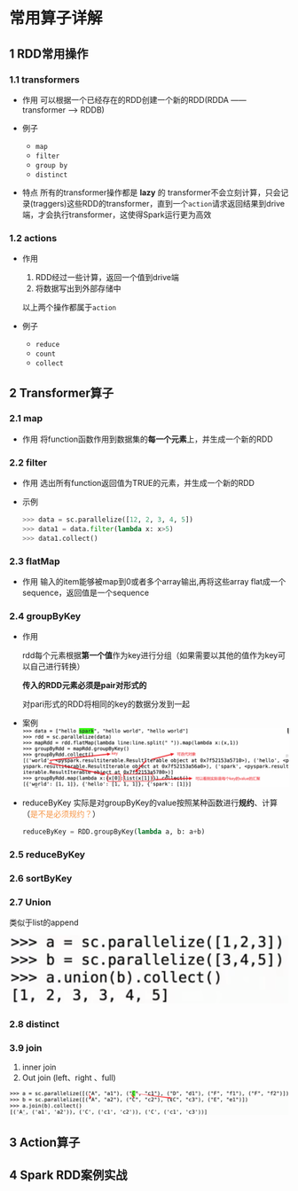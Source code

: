 # 常用算子详解

## 1	RDD常用操作

### 1.1	transformers

- 作用
  可以根据一个已经存在的RDD创建一个新的RDD(RDDA —— transformer ——> RDDB)

- 例子

  - `map`
  - `filter`
  - `group by`
  - `distinct`

- 特点
  所有的transformer操作都是 **lazy** 的
  transformer不会立刻计算，只会记录(traggers)这些RDD的transformer，直到一个`action`请求返回结果到drive端，才会执行transformer，这使得Spark运行更为高效

  

### 1.2	actions

- 作用

  1. RDD经过一些计算，返回一个值到drive端
  2. 将数据写出到外部存储中

  以上两个操作都属于`action`

- 例子

  - `reduce`
  - `count`
  - `collect`



## 2	Transformer算子

### 2.1	map

- 作用
  将function函数作用到数据集的**每一个元素**上，并生成一个新的RDD

### 2.2	filter

- 作用
  选出所有function返回值为TRUE的元素，并生成一个新的RDD

- 示例
  ```python
  >>> data = sc.parallelize([12, 2, 3, 4, 5])
  >>> data1 = data.filter(lambda x: x>5)
  >>> data1.collect()
  ```

### 2.3	flatMap

- 作用
  输入的item能够被map到0或者多个array输出,再将这些array flat成一个sequence，返回值是一个sequence

### 2.4	groupByKey

- 作用
  
  rdd每个元素根据**第一个值**作为key进行分组（如果需要以其他的值作为key可以自己进行转换）
  
  **传入的RDD元素必须是pair对形式的**
  
  对pari形式的RDD将相同的key的数据分发到一起
  
- 案例
  ![image-20230803003628963](image/image-20230803003628963.png)

- reduceByKey
  实际是对groupByKey的value按照某种函数进行**规约**、计算（<font color="#f79646">是不是必须规约？</font>）

  ```python
  reduceByKey = RDD.groupByKey(lambda a, b: a+b)
  ```


### 2.5	reduceByKey

### 2.6	sortByKey

### 2.7	Union

类似于list的append

![image-20230803200051249](./images//image-20230803200051249.png)

### 2.8	distinct

### 3.9	join

1. inner join
2. Out join (left、right 、full) 

![image-20230803200708653](./images//image-20230803200708653.png)



## 3	 Action算子

## 4	Spark RDD案例实战

